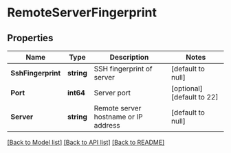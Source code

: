 # RemoteServerFingerprint

## Properties
Name | Type | Description | Notes
------------ | ------------- | ------------- | -------------
**SshFingerprint** | **string** | SSH fingerprint of server | [default to null]
**Port** | **int64** | Server port | [optional] [default to 22]
**Server** | **string** | Remote server hostname or IP address | [default to null]

[[Back to Model list]](../README.md#documentation-for-models) [[Back to API list]](../README.md#documentation-for-api-endpoints) [[Back to README]](../README.md)

